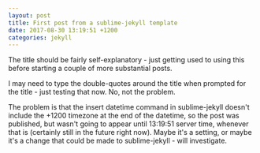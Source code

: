 ```yaml
---
layout: post
title: First post from a sublime-jekyll template
date: 2017-08-30 13:19:51 +1200
categories: jekyll
---
```

The title should be fairly self-explanatory - just getting used to using this before starting a couple of more substantial posts.

I may need to type the double-quotes around the title when prompted for the title - just testing that now. No, not the problem.

The problem is that the insert datetime command in sublime-jekyll doesn't include the +1200 timezone at the end of the datetime, so the post was published, but wasn't going to appear until 13:19:51 server time, whenever that is (certainly still in the future right now). Maybe it's a setting, or maybe it's a change that could be made to sublime-jekyll - will investigate.

